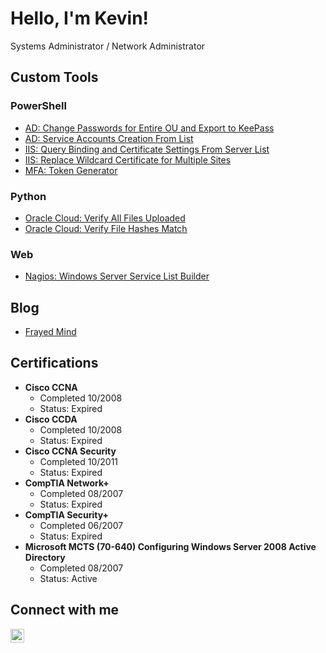 <h1>Hello, I'm Kevin! <br/></h1>
Systems Administrator / Network Administrator


<h2>Custom Tools</h2>


<h3>PowerShell</h3>

- [AD: Change Passwords for Entire OU and Export to KeePass](https://github.com/Kevin-Herr/Active-Directory-Change-Password-of-Entire-OU-and-Export-to-KeePass)
- [AD: Service Accounts Creation From List](https://github.com/Kevin-Herr/Active-Directory-Service-Account-Creation-From-List)
- [IIS: Query Binding and Certificate Settings From Server List](https://github.com/Kevin-Herr/PowerShell-IIS-Query-Binding-and-Certificate-Settings-From-Server-List)
- [IIS: Replace Wildcard Certificate for Multiple Sites](https://github.com/Kevin-Herr/PowerShell-IIS-Replace-Wildcard-Certificate-for-Multiple-Sites/)
- [MFA: Token Generator](https://github.com/Kevin-Herr/PowerShell-MFA-Token-Generator)

<h3>Python</h3>

- [Oracle Cloud: Verify All Files Uploaded](https://github.com/Kevin-Herr/oracle-cloud-storage-scripts)
- [Oracle Cloud: Verify File Hashes Match](https://github.com/Kevin-Herr/oracle-cloud-storage-scripts)

<h3>Web</h3>

- [Nagios: Windows Server Service List Builder](https://github.com/Kevin-Herr/Nagios-Windows-Service-Reader)


<h2>Blog</h2>

- [Frayed Mind](http://www.frayedmind.com)


<h2>Certifications</h2>

- <b>Cisco CCNA</b>
  - Completed 10/2008
  - Status: Expired
- <b>Cisco CCDA</b>
  - Completed 10/2008
  - Status: Expired
- <b>Cisco CCNA Security</b>
  - Completed 10/2011
  - Status: Expired
- <b>CompTIA Network+</b>
  - Completed 08/2007
  - Status: Expired
- <b>CompTIA Security+</b>
  - Completed 06/2007
  - Status: Expired
- <b>Microsoft MCTS (70-640) Configuring Windows Server 2008 Active Directory</b>
  - Completed 08/2007
  - Status: Active


<h2>Connect with me</h2>

[<img align="left" alt="Kevin Herr | LinkedIn" width="22px" src="https://cdn.jsdelivr.net/npm/simple-icons@v3/icons/linkedin.svg" />][linkedin]

[linkedin]: https://linkedin.com/in/kevin-herr-83293611/

<!--
- 🔭 I’m currently working on ...
- 🌱 I’m currently learning ...
- 👯 I’m looking to collaborate on ...
- 🤔 I’m looking for help with ...
- 💬 Ask me about ...
- 📫 How to reach me: ...
- 😄 Pronouns: ...
- ⚡ Fun fact: ...
-->
